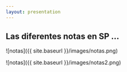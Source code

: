 ```yaml
---
layout: presentation 
---
```


## Las diferentes notas en SP ...

![notas]({{ site.baseurl }}/images/notas.png)

![notas]({{ site.baseurl }}/images/notas2.png)